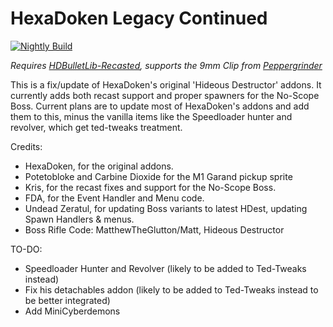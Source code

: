 # HexaDoken Legacy Continued

[![Nightly Build](https://github.com/HDest-Community/HexaDoken-Legacy-Continued/actions/workflows/nightly.yml/badge.svg)](https://github.com/HDest-Community/HexaDoken-Legacy-Continued/actions/workflows/nightly.yml)

_Requires [HDBulletLib-Recasted](https://github.com/HDest-Community/HDBulletLib-Recasted), supports the 9mm Clip from [Peppergrinder](https://gitlab.com/hdiscord-saltmines/hd-peppergrinder)_

This is a fix/update of HexaDoken's original 'Hideous Destructor' addons.
It currently adds both recast support and proper spawners for the No-Scope Boss.
Current plans are to update most of HexaDoken's addons and add them to this, minus the vanilla items like the Speedloader hunter and revolver, which get ted-tweaks treatment.

Credits:

- HexaDoken, for the original addons.
- Potetobloke and Carbine Dioxide for the M1 Garand pickup sprite
- Kris, for the recast fixes and support for the No-Scope Boss.
- FDA, for the Event Handler and Menu code.
- Undead Zeratul, for updating Boss variants to latest HDest, updating Spawn Handlers & menus.
- Boss Rifle Code: MatthewTheGlutton/Matt, Hideous Destructor

TO-DO:

- Speedloader Hunter and Revolver (likely to be added to Ted-Tweaks instead)
- Fix his detachables addon (likely to be added to Ted-Tweaks instead to be better integrated)
- Add MiniCyberdemons

